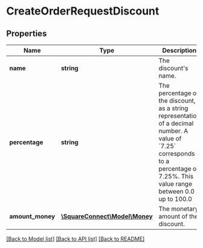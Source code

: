 # CreateOrderRequestDiscount

## Properties
Name | Type | Description | Notes
------------ | ------------- | ------------- | -------------
**name** | **string** | The discount&#39;s name. | [optional] 
**percentage** | **string** | The percentage of the discount, as a string representation of a decimal number.  A value of &#x60;7.25&#x60; corresponds to a percentage of 7.25%. This value range between 0.0 up to 100.0 | [optional] 
**amount_money** | [**\SquareConnect\Model\Money**](Money.md) | The monetary amount of the discount. | [optional] 

[[Back to Model list]](../README.md#documentation-for-models) [[Back to API list]](../README.md#documentation-for-api-endpoints) [[Back to README]](../README.md)


